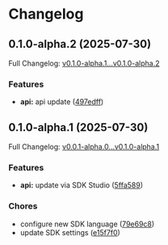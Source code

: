 # Changelog

## 0.1.0-alpha.2 (2025-07-30)

Full Changelog: [v0.1.0-alpha.1...v0.1.0-alpha.2](https://github.com/dedalus-labs/dedalus-sdk-go/compare/v0.1.0-alpha.1...v0.1.0-alpha.2)

### Features

* **api:** api update ([497edff](https://github.com/dedalus-labs/dedalus-sdk-go/commit/497edff59925bb26099cd715325aa9a1ae7a95a4))

## 0.1.0-alpha.1 (2025-07-30)

Full Changelog: [v0.0.1-alpha.0...v0.1.0-alpha.1](https://github.com/dedalus-labs/dedalus-sdk-go/compare/v0.0.1-alpha.0...v0.1.0-alpha.1)

### Features

* **api:** update via SDK Studio ([5ffa589](https://github.com/dedalus-labs/dedalus-sdk-go/commit/5ffa589805c4e69331917b4bf641a7a598c9b7e3))


### Chores

* configure new SDK language ([79e69c8](https://github.com/dedalus-labs/dedalus-sdk-go/commit/79e69c8e6b6de1ef738efe6824656357b1cebdae))
* update SDK settings ([e15f7f0](https://github.com/dedalus-labs/dedalus-sdk-go/commit/e15f7f0d60e284983390e7fd3ed56d1aefd581cb))
